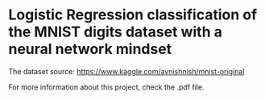 # Logistic Regression classification of the MNIST digits dataset with a neural network mindset

The dataset source: https://www.kaggle.com/avnishnish/mnist-original

For more information about this project, check the .pdf file.
 
